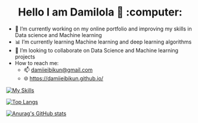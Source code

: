 <h1 align = "center">  Hello I am Damilola 👋 :computer: </h1>

* 🔭 I’m currently working on my online portfolio and improving my skills in Data science and Machine learning
* 📊 I’m currently learning Machine learning and deep learning algorithms
* 👯 I’m looking to collaborate on Data Science and Machine learning projects
*  How to reach me:
    * 📫 damiieibikun@gmail.com
    *  🌐 https://damiieibikun.github.io/

[![My Skills](https://skillicons.dev/icons?i=py,html,css,bootstrap)](https://skillicons.dev)

[![Top Langs](https://github-readme-stats.vercel.app/api/top-langs/?username=Damiieibikun)](https://github.com/anuraghazra/github-readme-stats)

[![Anurag's GitHub stats](https://github-readme-stats.vercel.app/api?username=Damiieibikun&show_icons=true&theme=tokyonight)](https://github.com/anuraghazra/github-readme-stats)
